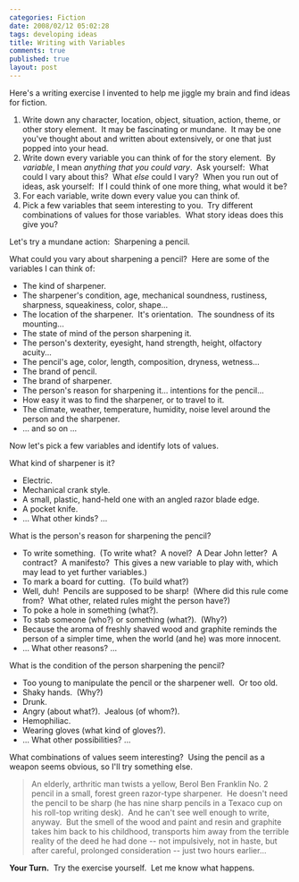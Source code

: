 ```yaml
--- 
categories: Fiction
date: 2008/02/12 05:02:28
tags: developing ideas
title: Writing with Variables
comments: true
published: true
layout: post
---
```


<p>Here's a writing exercise I invented to help me jiggle my brain and find ideas for fiction.</p>  <ol>   <li>Write down any character, location, object, situation, action, theme, or other story element.&#160; It may be fascinating or mundane.&#160; It may be one you've thought about and written about extensively, or one that just popped into your head. </li>    <li>Write down every variable you can think of for the story element.&#160; By <em>variable</em>, I mean <em>anything that you could vary</em>.&#160; Ask yourself:&#160; What could I vary about this?&#160; What <em>else</em> could I vary?&#160; When you run out of ideas, ask yourself:&#160; If I could think of one more thing, what would it be? </li>    <li>For each variable, write down every value you can think of. </li>    <li>Pick a few variables that seem interesting to you.&#160; Try different combinations of values for those variables.&#160; What story ideas does this give you? </li> </ol>  <p>Let's try a mundane action:&#160; Sharpening a pencil.</p>  <p>What could you vary about sharpening a pencil?&#160; Here are some of the variables I can think of:</p>  <ul>   <li>The kind of sharpener. </li>    <li>The sharpener's condition, age, mechanical soundness, rustiness, sharpness, squeakiness, color, shape... </li>    <li>The location of the sharpener.&#160; It's orientation.&#160; The soundness of its mounting... </li>    <li>The state of mind of the person sharpening it. </li>    <li>The person's dexterity, eyesight, hand strength, height, olfactory acuity... </li>    <li>The pencil's age, color, length, composition, dryness, wetness... </li>    <li>The brand of pencil. </li>    <li>The brand of sharpener. </li>    <li>The person's reason for sharpening it... intentions for the pencil... </li>    <li>How easy it was to find the sharpener, or to travel to it. </li>    <li>The climate, weather, temperature, humidity, noise level around the person and the sharpener. </li>    <li>... and so on ... </li> </ul>  <p>Now let's pick a few variables and identify lots of values.</p>  <p>What kind of sharpener is it? </p>  <ul>   <li>Electric. </li>    <li>Mechanical crank style. </li>    <li>A small, plastic, hand-held one with an angled razor blade edge. </li>    <li>A pocket knife. </li>    <li>... What other kinds? ... </li> </ul>  <p>What is the person's reason for sharpening the pencil? </p>  <ul>   <li>To write something.&#160; (To write what?&#160; A novel?&#160; A Dear John letter?&#160; A contract?&#160; A manifesto?&#160; This gives a new variable to play with, which may lead to yet further variables.) </li>    <li>To mark a board for cutting.&#160; (To build what?) </li>    <li>Well, duh!&#160; Pencils are supposed to be sharp!&#160; (Where did this rule come from?&#160; What other, related rules might the person have?) </li>    <li>To poke a hole in something (what?). </li>    <li>To stab someone (who?) or something (what?).&#160; (Why?) </li>    <li>Because the aroma of freshly shaved wood and graphite reminds the person of a simpler time, when the world (and he) was more innocent. </li>    <li>... What other reasons? ... </li> </ul>  <p>What is the condition of the person sharpening the pencil? </p>  <ul>   <li>Too young to manipulate the pencil or the sharpener well.&#160; Or too old. </li>    <li>Shaky hands.&#160; (Why?) </li>    <li>Drunk. </li>    <li>Angry (about what?).&#160; Jealous (of whom?). </li>    <li>Hemophiliac. </li>    <li>Wearing gloves (what kind of gloves?). </li>    <li>... What other possibilities? ... </li> </ul>  <p>What combinations of values seem interesting?&#160; Using the pencil as a weapon seems obvious, so I'll try something else.</p>  <blockquote>   <p>An elderly, arthritic man twists a yellow, Berol Ben Franklin No. 2 pencil in a small, forest green razor-type sharpener.&#160; He doesn't need the pencil to be sharp (he has nine sharp pencils in a Texaco cup on his roll-top writing desk).&#160; And he can't see well enough to write, anyway.&#160; But the smell of the wood and paint and resin and graphite takes him back to his childhood, transports him away from the terrible reality of the deed he had done -- not impulsively, not in haste, but after careful, prolonged consideration -- just two hours earlier...</p> </blockquote>  <p><strong>Your Turn.</strong>&#160; Try the exercise yourself.&#160; Let me know what happens.</p>
